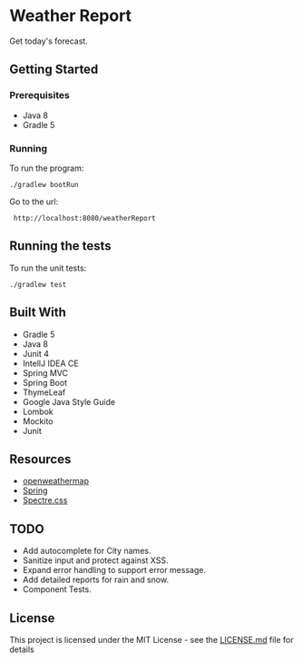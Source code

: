 

# Weather Report
Get today's forecast.

## Getting Started
 ### Prerequisites
 * Java 8
 * Gradle 5

### Running
 To run the program:

``` ./gradlew bootRun ```

Go to the url:

```  http://localhost:8080/weatherReport ```

## Running the tests

 To run the unit tests:
 
``` ./gradlew test ```

 ## Built With
* Gradle 5
* Java 8
* Junit 4
* IntellJ IDEA CE
* Spring MVC
* Spring Boot
* ThymeLeaf
* Google Java Style Guide
* Lombok
* Mockito
* Junit 

## Resources
 * [openweathermap](openweathermap.org)
 * [Spring](https://spring.io/guides/)
 * [Spectre.css](https://picturepan2.github.io/spectre/index.html)

## TODO
* Add autocomplete for City names.
* Sanitize input and protect against XSS.
* Expand error handling to support error message.
* Add detailed reports for rain and snow.
* Component Tests.


## License
 This project is licensed under the MIT License - see the [LICENSE.md](LICENSE.md) file for details
